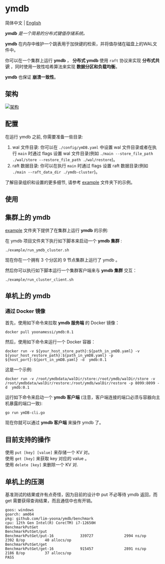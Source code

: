 # ymdb
简体中文 | [English](README.md)

_**ymdb** 是一个简易的分布式键值存储系统。_ 

**ymdb** 在内存中维护一个跳表用于加快键的检索，并将值存储在磁盘上的WAL文件中。 

你可以在一个集群上运行 **ymdb** ， **分布式 ymdb** 使用 `raft` 协议来实现 **分布式共识** ，同时使用一致性哈希算法来实现 **数据分区和负载均衡**。 

**ymdb** 也保证 **崩溃一致性**。

## 架构

[![架构](https://s11.ax1x.com/2024/02/17/pFJnTYQ.jpg)](https://imgse.com/i/pFJnTYQ)

## 配置
在运行 ymdb 之前, 你需要准备一些目录:

1. wal 文件目录: 你可以在 `./config/ymDB.yaml` 中设置 wal 文件目录或者在执行 `main` 时通过 flags 设置 wal 文件目录(例如 `./main --store_file_path ./wal/store --restore_file_path ./wal/restore`)。  
2. raft 数据目录: 你可以在执行 `main` 时通过 flags 设置 raft 数据目录(例如 `./main --raft_data_dir ./ymdb-cluster`)。
   
了解目录组织和设置的更多细节, 请参考 [example](https://github.com/lim-yoona/ymdb/tree/main/example) 文件夹下的示例。

## 使用

## 集群上的 ymdb
[example](https://github.com/lim-yoona/ymdb/tree/main/example) 文件夹下提供了在集群上运行 **ymdb** 的示例:

在 ymdb 项目文件夹下执行如下脚本来启动一个 **ymdb 集群** :  
```shell
./example/run_ymdb_cluster.sh
```

现在你在一个拥有 3 个分区的 9 节点集群上运行了 ymdb 。

然后你可以执行如下脚本运行一个集群客户端来与 **ymdb 集群** 交互：
```shell
./example/run_cluster_client.sh
```

## 单机上的 ymdb
### 通过 Docker 镜像

首先，使用如下命令来拉取 **ymdb 服务端** 的 Docker 镜像：

```shell
docker pull yoonamessi/ymdb:0.1
```

然后，使用如下命令来运行一个 Docker 容器：

```shell
docker run -v ${your_host_store_path}:${path_in_ymDB.yaml} -v ${your_host_restore_path}:${path_in_ymDB.yaml} -p ${host_port}:${port_in_ymDB.yaml} -d  ymdb:0.1
```
这是一个示例:  
```shell
docker run -v /root/ymdbdata/walDir/store:/root/ymdb/walDir/store -v /root/ymdbdata/walDir/restore:/root/ymdb/walDir/restore -p 8099:8099 -d  ymdb:0.1
```
运行如下命令来启动一个 **ymdb 客户端** (注意，客户端连接的端口必须与容器向主机暴露的端口一致):  
```shell
go run ymDB-cli.go
```

现在你就可以通过 **ymdb 客户端** 来操作 ymdb 了。


## 目前支持的操作
使用 `put [key] [value]` 来存储一个 KV 对。  
使用 `get [key]` 来获取 key 对应的 value 。  
使用 `delete [key]` 来删除一个 KV 对.



## 单机上的压测
基准测试的结果或许有点奇怪，因为目前的设计中 put 不必等待 ymdb 返回，而 get 需要获得查询结果，而且通信中也有开销。
```shell
goos: windows
goarch: amd64
pkg: github.com/lim-yoona/ymdb/benchmark
cpu: 12th Gen Intel(R) Core(TM) i7-12650H
BenchmarkPutGet
BenchmarkPutGet/put
BenchmarkPutGet/put-16            339727              2994 ns/op            2392 B/op         40 allocs/op
BenchmarkPutGet/get
BenchmarkPutGet/get-16            915457              2891 ns/op            2186 B/op         37 allocs/op
PASS
```
